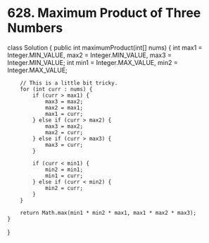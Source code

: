 # 628. Maximum Product of Three Numbers

class Solution { public int maximumProduct\(int\[\] nums\) { int max1 = Integer.MIN\_VALUE, max2 = Integer.MIN\_VALUE, max3 = Integer.MIN\_VALUE; int min1 = Integer.MAX\_VALUE, min2 = Integer.MAX\_VALUE;

```text
    // This is a little bit tricky.
    for (int curr : nums) {
        if (curr > max1) {
            max3 = max2;
            max2 = max1;
            max1 = curr;
        } else if (curr > max2) {
            max3 = max2;
            max2 = curr;
        } else if (curr > max3) {
            max3 = curr;
        }

        if (curr < min1) {
            min2 = min1;
            min1 = curr;
        } else if (curr < min2) {
            min2 = curr;
        }
    }

    return Math.max(min1 * min2 * max1, max1 * max2 * max3);
}
```

}

